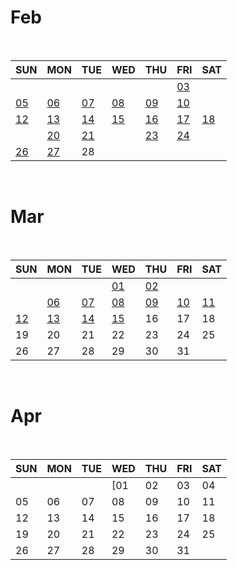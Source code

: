 # Feb

<br>

|SUN|MON|TUE|WED|THU|FRI|SAT|
|---|---|---|---|---|---|---|
|   |   |   |   |   |[03](2023_Feb/0203.md)|   |
|[05](2023_Feb/0205.md)|[06](2023_Feb/0206.md)|[07](2023_Feb/0207.md)|[08](2023_Feb/0208.md)|[09](2023_Feb/0209.md)|[10](2023_Feb/0210.md)||
|[12](2023_Feb/0212.md)|[13](2023_Feb/0213.md)|[14](2023_Feb/0214.md)|[15](2023_FEB/0215.md)|[16](2023_Feb/0216.md)|[17](2023_Feb/0217.md)|[18](2023_Feb/0218.md)|
||[20](2023_Feb/0220.md)|[21](2023_Feb/2021.md)||[23](/TIL/Web/box_model.md)|[24](2023_Feb/0224.md)||
|[26](/TIL/Algorithm/greedy.md)|[27](/TIL/Web/positioning.md)|28|

<br>

# Mar

<br>

|SUN|MON|TUE|WED|THU|FRI|SAT|
|---|---|---|---|---|---|---|
|   |   |   |[01](Web/flexible.md)|[02](Web/semantic.md)|||
||[06](Web/bootstrap.md)|[07](2023_Mar/0307.md)|[08](2023_Mar/0308.md)|[09](2023_Mar/0309.md)|[10](2023_Mar/0310.md)|[11](2023_Mar/0311.md)|
|[12](2023_Mar/0312.md)|[13](/TIL/Web/DOM.md)|[14](/Web/javascript_syntax.md)|[15](/Web/js_objects.md)|16|17|18|
|19|20|21|22|23|24|25|
|26|27|28|29|30|31|

<br>

# Apr

<br>

|SUN|MON|TUE|WED|THU|FRI|SAT|
|---|---|---|---|---|---|---|
|   |   |   |[01|02|03|04|
|05|06|07|08|09|10|11|
|12|13|14|15|16|17|18|
|19|20|21|22|23|24|25|
|26|27|28|29|30|31|